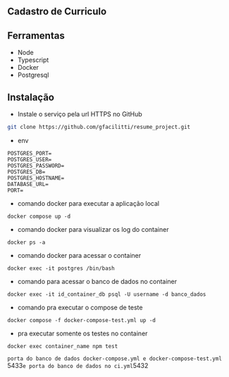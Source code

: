 ## Cadastro de Curriculo


## Ferramentas

- Node
- Typescript
- Docker 
- Postgresql

## Instalação

- Instale o serviço pela url HTTPS no GitHub

```bash
git clone https://github.com/gfacilitti/resume_project.git
```
- env
```
POSTGRES_PORT=
POSTGRES_USER=
POSTGRES_PASSWORD=
POSTGRES_DB=
POSTGRES_HOSTNAME=
DATABASE_URL=
PORT=
```

- comando docker para executar a aplicação local

```
docker compose up -d
```

- comando docker para visualizar os log do container

```
docker ps -a
```

- comando docker para acessar o container

```
docker exec -it postgres /bin/bash
```

- comando para acessar o banco de dados no container

```
docker exec -it id_container_db psql -U username -d banco_dados
```

- comando pra executar o compose de teste

```
docker compose -f docker-compose-test.yml up -d
```

- pra executar somente os testes no container

```
docker exec container_name npm test
```


`porta do banco de dados docker-compose.yml e docker-compose-test.yml `5433` e porta do banco de dados no ci.yml `5432` `